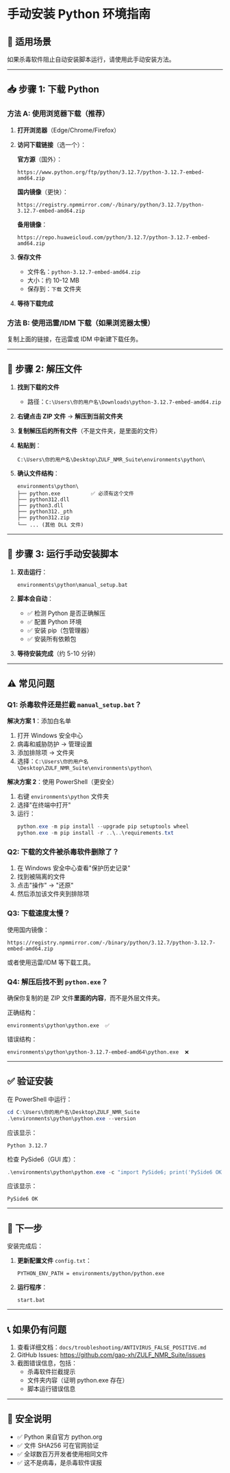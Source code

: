 # 手动安装 Python 环境指南

## 🚨 适用场景

如果杀毒软件阻止自动安装脚本运行，请使用此手动安装方法。

---

## 📥 步骤 1: 下载 Python

### 方法 A: 使用浏览器下载（推荐）

1. **打开浏览器**（Edge/Chrome/Firefox）

2. **访问下载链接**（选一个）：

   **官方源**（国外）：
   ```
   https://www.python.org/ftp/python/3.12.7/python-3.12.7-embed-amd64.zip
   ```

   **国内镜像**（更快）：
   ```
   https://registry.npmmirror.com/-/binary/python/3.12.7/python-3.12.7-embed-amd64.zip
   ```

   **备用镜像**：
   ```
   https://repo.huaweicloud.com/python/3.12.7/python-3.12.7-embed-amd64.zip
   ```

3. **保存文件**
   - 文件名：`python-3.12.7-embed-amd64.zip`
   - 大小：约 10-12 MB
   - 保存到：`下载` 文件夹

4. **等待下载完成**

### 方法 B: 使用迅雷/IDM 下载（如果浏览器太慢）

复制上面的链接，在迅雷或 IDM 中新建下载任务。

---

## 📂 步骤 2: 解压文件

1. **找到下载的文件**
   - 路径：`C:\Users\你的用户名\Downloads\python-3.12.7-embed-amd64.zip`

2. **右键点击 ZIP 文件** → **解压到当前文件夹**

3. **复制解压后的所有文件**（不是文件夹，是里面的文件）

4. **粘贴到**：
   ```
   C:\Users\你的用户名\Desktop\ZULF_NMR_Suite\environments\python\
   ```

5. **确认文件结构**：
   ```
   environments\python\
   ├── python.exe          ✅ 必须有这个文件
   ├── python312.dll
   ├── python3.dll
   ├── python312._pth
   ├── python312.zip
   └── ... (其他 DLL 文件)
   ```

---

## 🔧 步骤 3: 运行手动安装脚本

1. **双击运行**：
   ```
   environments\python\manual_setup.bat
   ```

2. **脚本会自动**：
   - ✅ 检测 Python 是否正确解压
   - ✅ 配置 Python 环境
   - ✅ 安装 pip（包管理器）
   - ✅ 安装所有依赖包

3. **等待安装完成**（约 5-10 分钟）

---

## ⚠️ 常见问题

### Q1: 杀毒软件还是拦截 `manual_setup.bat`？

**解决方案 1**：添加白名单
1. 打开 Windows 安全中心
2. 病毒和威胁防护 → 管理设置
3. 添加排除项 → 文件夹
4. 选择：`C:\Users\你的用户名\Desktop\ZULF_NMR_Suite\environments\python\`

**解决方案 2**：使用 PowerShell（更安全）
1. 右键 `environments\python` 文件夹
2. 选择"在终端中打开"
3. 运行：
   ```powershell
   python.exe -m pip install --upgrade pip setuptools wheel
   python.exe -m pip install -r ..\..\requirements.txt
   ```

### Q2: 下载的文件被杀毒软件删除了？

1. 在 Windows 安全中心查看"保护历史记录"
2. 找到被隔离的文件
3. 点击"操作" → "还原"
4. 然后添加该文件夹到排除项

### Q3: 下载速度太慢？

使用国内镜像：
```
https://registry.npmmirror.com/-/binary/python/3.12.7/python-3.12.7-embed-amd64.zip
```

或者使用迅雷/IDM 等下载工具。

### Q4: 解压后找不到 `python.exe`？

确保你复制的是 ZIP 文件**里面的内容**，而不是外层文件夹。

正确结构：
```
environments\python\python.exe  ✅
```

错误结构：
```
environments\python\python-3.12.7-embed-amd64\python.exe  ❌
```

---

## ✅ 验证安装

在 PowerShell 中运行：

```powershell
cd C:\Users\你的用户名\Desktop\ZULF_NMR_Suite
.\environments\python\python.exe --version
```

应该显示：
```
Python 3.12.7
```

检查 PySide6（GUI 库）：
```powershell
.\environments\python\python.exe -c "import PySide6; print('PySide6 OK')"
```

应该显示：
```
PySide6 OK
```

---

## 🚀 下一步

安装完成后：

1. **更新配置文件** `config.txt`：
   ```
   PYTHON_ENV_PATH = environments/python/python.exe
   ```

2. **运行程序**：
   ```
   start.bat
   ```

---

## 📞 如果仍有问题

1. 查看详细文档：`docs/troubleshooting/ANTIVIRUS_FALSE_POSITIVE.md`
2. GitHub Issues: https://github.com/gao-xh/ZULF_NMR_Suite/issues
3. 截图错误信息，包括：
   - 杀毒软件拦截提示
   - 文件夹内容（证明 python.exe 存在）
   - 脚本运行错误信息

---

## 🔐 安全说明

- ✅ Python 来自官方 python.org
- ✅ 文件 SHA256 可在官网验证
- ✅ 全球数百万开发者使用相同文件
- ✅ 这不是病毒，是杀毒软件误报
